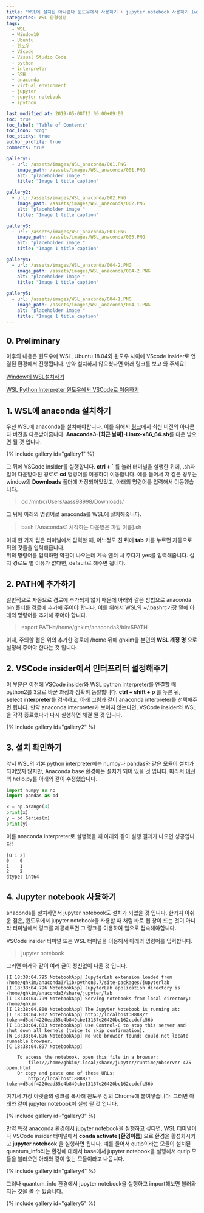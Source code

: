 ```yaml
---
title: "WSL에 설치된 아나콘다 윈도우에서 사용하기 + jupyter notebook 사용하기 (with Visual Studio Code)"
categories: WSL-환경설정
tags:
  - WSL
  - Window10
  - Ubuntu
  - 윈도우
  - VScode
  - Visual Studio Code
  - python
  - interpreter
  - SSH
  - anaconda
  - virtual enviroment
  - jupyter
  - jupyter notebook
  - ipython

last_modified_at: 2019-05-08T13:00:00+09:00
toc: true 
toc_label: "Table of Contents"
toc_icon: "cog" 
toc_sticky: true 
author_profile: true
comments: true

gallery1: 
  - url: /assets/images/WSL_anaconda/001.PNG
    image_path: /assets/images/WSL_anaconda/001.PNG
    alt: "placeholder image "
    title: "Image 1 title caption"

gallery2: 
  - url: /assets/images/WSL_anaconda/002.PNG
    image_path: /assets/images/WSL_anaconda/002.PNG
    alt: "placeholder image "
    title: "Image 1 title caption"

gallery3: 
  - url: /assets/images/WSL_anaconda/003.PNG
    image_path: /assets/images/WSL_anaconda/003.PNG
    alt: "placeholder image "
    title: "Image 1 title caption"

gallery4: 
  - url: /assets/images/WSL_anaconda/004-2.PNG
    image_path: /assets/images/WSL_anaconda/004-2.PNG
    alt: "placeholder image "
    title: "Image 1 title caption"
    
gallery5: 
  - url: /assets/images/WSL_anaconda/004-1.PNG
    image_path: /assets/images/WSL_anaconda/004-1.PNG
    alt: "placeholder image "
    title: "Image 1 title caption"
--- 
```


## 0. Preliminary
이후의 내용은 윈도우에 WSL, Ubuntu 18.04와 윈도우 사이에 VScode insider로 연결된 환경에서 진행됩니다. 만약 설치하지 않으셨다면 아래 링크를 보고 와 주세요!

[Window에 WSL설치하기](https://gyeonghunkim.github.io/blog/%ED%99%98%EA%B2%BD%EA%B5%AC%EC%B6%95/install-WSL/)


[WSL Python Interpreter 윈도우에서 VSCode로 이용하기](https://gyeonghunkim.github.io/wsl-%ED%99%98%EA%B2%BD%EC%84%A4%EC%A0%95/install-VSCode-on-WSL/)

## 1. WSL에 anaconda 설치하기
우선 WSL에 anaconda를 설치해야합니다. 이를 위해서 [링크](https://repo.continuum.io/archive/)에서 최신 버전의 아나콘다 버전을 다운받아줍니다. **Anaconda3-[최근 날짜]-Linux-x86_64.sh**를 다운 받으면 될 것 입니다. 

{% include gallery id="gallery1" %}

그 뒤에 VSCode insider를 실행합니다. **ctrl + `** 를 눌러 터미널을 실행한 뒤에, .sh파일이 다운받아진 경로로 **cd** 명령어를 이용하여 이동합니다. 예를 들어서 저 같은 경우는 window의 **Downloads** 폴더에 저장되어있었고, 아래의 명령어를 입력해서 이동했습니다. 

> cd /mnt/c/Users/aass98998/Downloads/

그 뒤에 아래의 명령어로 anaconda를 WSL에 설치해줍니다. 

> bash [Anaconda로 시작하는 다운받은 파일 이름].sh

이때 한 가지 팁은 터미널에서 입력할 때, 어느정도 친 뒤에 **tab** 키를 누르면 자동으로 뒤의 것들을 입력해줍니다.   
위의 명령어를 입력하면 약관이 나오는데 계속 엔터 쳐 주다가 yes를 입력해줍니다. 설치 경로도 별 이유가 없다면, default로 해주면 됩니다. 

## 2. PATH에 추가하기
일반적으로 자동으로 경로에 추가되지 않기 때문에 아래와 같은 방법으로 anaconda bin 폴더를 경로에 추가해 주어야 합니다. 이를 위해서 WSL의 ~/.bashrc가장 밑에 아래의 명령어를 추가해 주어야 합니다. 

> export PATH=/home/ghkim/anaconda3/bin:$PATH

이때, 주의할 점은 위의 추가한 경로에 /home 뒤에 ghkim을 본인의 **WSL 계정 명** 으로 설정해 주어야 한다는 것 입니다. 

## 2. VSCode insider에서 인터프리터 설정해주기
이 부분은 이전에 VSCode insider와 WSL python interpreter를 연결할 때 python2를 3으로 바꾼 과정과 정확히 동일합니다. **ctrl + shift + p** 를 누른 뒤, **select interpreter**를 검색하고, 아래 그림과 같이 anaconda interpreter를 선택해주면 됩니다. 만약 anaconda interpreter가 보이지 않는다면, VSCode insider와 WSL을 각각 종료했다가 다시 실행하면 해결 될 것 입니다. 

{% include gallery id="gallery2" %}

## 3. 설치 확인하기
앞서 WSL의 기본 python interpreter에는 numpy나 pandas와 같은 모듈이 설치가 되어있지 않지만, Anaconda base 환경에는 설치가 되어 있을 것 입니다. 따라서 [이전](https://gyeonghunkim.github.io/wsl-%ED%99%98%EA%B2%BD%EC%84%A4%EC%A0%95/install-VSCode-on-WSL/#4-python-test%ED%95%98%EA%B8%B0)의 hello.py를 아래와 같이 수정했습니다. 

```python
import numpy as np
import pandas as pd

x = np.arange(3)
print(x)
y = pd.Series(x)
print(y)
```

이를 anaconda interpreter로 실행했을 때 아래와 같이 실행 결과가 나오면 성공입니다!

```
[0 1 2]
0    0
1    1
2    2
dtype: int64
```
## 4. Jupyter notebook 사용하기
anaconda를 설치하면서 jupyter notebook도 설치가 되었을 것 입니다. 한가지 아쉬운 점은, 윈도우에서 jupyter notebook을 사용할 때 처럼 바로 웹 창이 뜨는 것이 아니라 터미널에서 링크를 제공해주면 그 링크를 이용하여 웹으로 접속해야합니다. 

VSCode insider 터미널 또는 WSL 터미널을 이용해서 아래의 명령어를 입력합니다. 

> jupyter notebook

그러면 아래와 같이 여러 글이 정신없이 나올 것 입니다. 

```
[I 18:38:04.795 NotebookApp] JupyterLab extension loaded from /home/ghkim/anaconda3/lib/python3.7/site-packages/jupyterlab
[I 18:38:04.796 NotebookApp] JupyterLab application directory is /home/ghkim/anaconda3/share/jupyter/lab
[I 18:38:04.799 NotebookApp] Serving notebooks from local directory: /home/ghkim
[I 18:38:04.800 NotebookApp] The Jupyter Notebook is running at:
[I 18:38:04.802 NotebookApp] http://localhost:8888/?token=d5adf4220ead35e4b849cbe13167e26420bc162ccdcfc56b
[I 18:38:04.803 NotebookApp] Use Control-C to stop this server and shut down all kernels (twice to skip confirmation).
[W 18:38:04.896 NotebookApp] No web browser found: could not locate runnable browser.
[C 18:38:04.897 NotebookApp]

    To access the notebook, open this file in a browser:
        file:///home/ghkim/.local/share/jupyter/runtime/nbserver-475-open.html
    Or copy and paste one of these URLs:
        http://localhost:8888/?token=d5adf4220ead35e4b849cbe13167e26420bc162ccdcfc56b
```

여기서 가장 아랫줄의 링크를 복사해 윈도우 상의 Chrome에 붙여넣습니다. 그러면 아래와 같이 jupyter notebook이 실행 될 것 입니다. 

{% include gallery id="gallery3" %}

만약 특정 anaconda 환경에서 jupyter notebook을 실행하고 싶다면, WSL 터미널이나 VSCode insider 터미널에서 **conda activate [환경이름]** 으로 환경을 활성화시키고 **jupyter notebook** 을 실행하면 됩니다. 예를 들어서 qutip이라는 모듈이 설치된 quantum_info라는 환경에 대해서 base에서 jupyter notebook을 실행해서 qutip 모듈을 불러오면 아래와 같이 없는 모듈이라고 나옵니다. 

{% include gallery id="gallery4" %}

그러나 quantum_info 환경에서 jupyter notebook을 실행하고 import해보면 불러와 지는 것을 볼 수 있습니다. 

{% include gallery id="gallery5" %}

